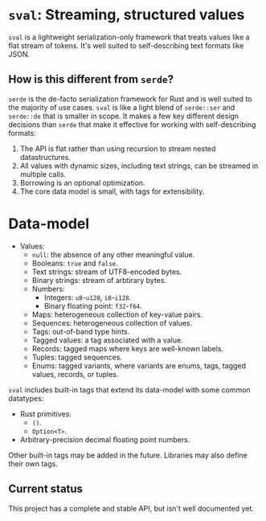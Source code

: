 # `sval`: Streaming, structured values

`sval` is a lightweight serialization-only framework that treats values like a flat stream of tokens.
It's well suited to self-describing text formats like JSON.

## How is this different from `serde`?

`serde` is the de-facto serialization framework for Rust and is well suited to the majority of
use cases. `sval` is like a light blend of `serde::ser` and `serde::de` that is smaller in scope.
It makes a few key different design decisions than `serde` that make it effective for working with
self-describing formats:

1. The API is flat rather than using recursion to stream nested datastructures.
2. All values with dynamic sizes, including text strings, can be streamed in multiple calls.
3. Borrowing is an optional optimization.
4. The core data model is small, with tags for extensibility.

# Data-model

- Values:
    - `null`: the absence of any other meaningful value.
    - Booleans: `true` and `false`.
    - Text strings: stream of UTF8-encoded bytes.
    - Binary strings: stream of arbtirary bytes.
    - Numbers:
        - Integers: `u8`-`u128`, `i8`-`i128`.
        - Binary floating point: `f32`-`f64`.
    - Maps: heterogeneous collection of key-value pairs.
    - Sequences: heterogeneous collection of values.
    - Tags: out-of-band type hints.
    - Tagged values: a tag associated with a value.
    - Records: tagged maps where keys are well-known labels.
    - Tuples: tagged sequences.
    - Enums: tagged variants, where variants are enums, tags, tagged values, records, or tuples.

`sval` includes built-in tags that extend its data-model with some common datatypes:

- Rust primitives:
    - `()`.
    - `Option<T>`.
- Arbitrary-precision decimal floating point numbers.

Other built-in tags may be added in the future. Libraries may also define their own tags.

## Current status

This project has a complete and stable API, but isn't well documented yet.
